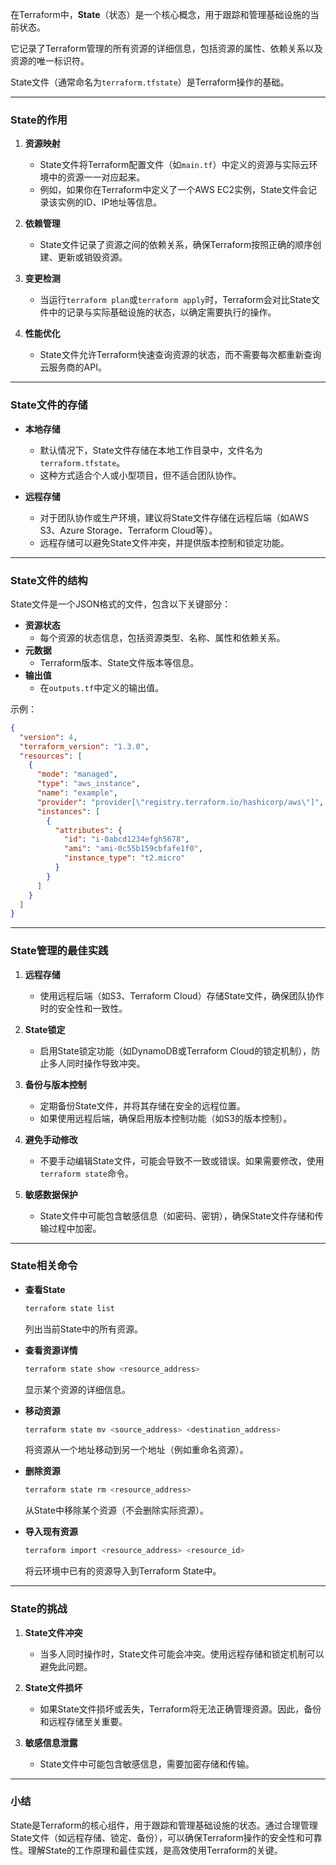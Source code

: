在Terraform中，**State**（状态）是一个核心概念，用于跟踪和管理基础设施的当前状态。

它记录了Terraform管理的所有资源的详细信息，包括资源的属性、依赖关系以及资源的唯一标识符。

State文件（通常命名为`terraform.tfstate`）是Terraform操作的基础。

---

### **State的作用**
1. **资源映射**
   - State文件将Terraform配置文件（如`main.tf`）中定义的资源与实际云环境中的资源一一对应起来。
   - 例如，如果你在Terraform中定义了一个AWS EC2实例，State文件会记录该实例的ID、IP地址等信息。

2. **依赖管理**
   - State文件记录了资源之间的依赖关系，确保Terraform按照正确的顺序创建、更新或销毁资源。

3. **变更检测**
   - 当运行`terraform plan`或`terraform apply`时，Terraform会对比State文件中的记录与实际基础设施的状态，以确定需要执行的操作。

4. **性能优化**
   - State文件允许Terraform快速查询资源的状态，而不需要每次都重新查询云服务商的API。

---

### **State文件的存储**
- **本地存储**
  - 默认情况下，State文件存储在本地工作目录中，文件名为`terraform.tfstate`。
  - 这种方式适合个人或小型项目，但不适合团队协作。

- **远程存储**
  - 对于团队协作或生产环境，建议将State文件存储在远程后端（如AWS S3、Azure Storage、Terraform Cloud等）。
  - 远程存储可以避免State文件冲突，并提供版本控制和锁定功能。

---

### **State文件的结构**
State文件是一个JSON格式的文件，包含以下关键部分：
- **资源状态**
  - 每个资源的状态信息，包括资源类型、名称、属性和依赖关系。
- **元数据**
  - Terraform版本、State文件版本等信息。
- **输出值**
  - 在`outputs.tf`中定义的输出值。

示例：
```json
{
  "version": 4,
  "terraform_version": "1.3.0",
  "resources": [
    {
      "mode": "managed",
      "type": "aws_instance",
      "name": "example",
      "provider": "provider[\"registry.terraform.io/hashicorp/aws\"]",
      "instances": [
        {
          "attributes": {
            "id": "i-0abcd1234efgh5678",
            "ami": "ami-0c55b159cbfafe1f0",
            "instance_type": "t2.micro"
          }
        }
      ]
    }
  ]
}
```

---

### **State管理的最佳实践**
1. **远程存储**
   - 使用远程后端（如S3、Terraform Cloud）存储State文件，确保团队协作时的安全性和一致性。

2. **State锁定**
   - 启用State锁定功能（如DynamoDB或Terraform Cloud的锁定机制），防止多人同时操作导致冲突。

3. **备份与版本控制**
   - 定期备份State文件，并将其存储在安全的远程位置。
   - 如果使用远程后端，确保启用版本控制功能（如S3的版本控制）。

4. **避免手动修改**
   - 不要手动编辑State文件，可能会导致不一致或错误。如果需要修改，使用`terraform state`命令。

5. **敏感数据保护**
   - State文件中可能包含敏感信息（如密码、密钥），确保State文件存储和传输过程中加密。

---

### **State相关命令**
- **查看State**
  ```bash
  terraform state list
  ```
  列出当前State中的所有资源。

- **查看资源详情**
  ```bash
  terraform state show <resource_address>
  ```
  显示某个资源的详细信息。

- **移动资源**
  ```bash
  terraform state mv <source_address> <destination_address>
  ```
  将资源从一个地址移动到另一个地址（例如重命名资源）。

- **删除资源**
  ```bash
  terraform state rm <resource_address>
  ```
  从State中移除某个资源（不会删除实际资源）。

- **导入现有资源**
  ```bash
  terraform import <resource_address> <resource_id>
  ```
  将云环境中已有的资源导入到Terraform State中。

---

### **State的挑战**
1. **State文件冲突**
   - 当多人同时操作时，State文件可能会冲突。使用远程存储和锁定机制可以避免此问题。

2. **State文件损坏**
   - 如果State文件损坏或丢失，Terraform将无法正确管理资源。因此，备份和远程存储至关重要。

3. **敏感信息泄露**
   - State文件中可能包含敏感信息，需要加密存储和传输。

---

### **小结**
State是Terraform的核心组件，用于跟踪和管理基础设施的状态。通过合理管理State文件（如远程存储、锁定、备份），可以确保Terraform操作的安全性和可靠性。理解State的工作原理和最佳实践，是高效使用Terraform的关键。